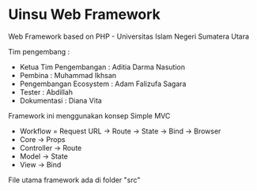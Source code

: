 # Uinsu Web Framework
Web Framework based on PHP - Universitas Islam Negeri Sumatera Utara

Tim pengembang :

- Ketua Tim Pengembangan : Aditia Darma Nasution
- Pembina : Muhammad Ikhsan
- Pengembangan Ecosystem : Adam Falizufa Sagara
- Tester : Abdillah
- Dokumentasi : Diana Vita

Framework ini menggunakan konsep Simple MVC

- Workflow = Request URL -> Route -> State -> Bind -> Browser
- Core -> Props 
- Controller -> Route
- Model -> State 
- View -> Bind

File utama framework ada di folder "src"
